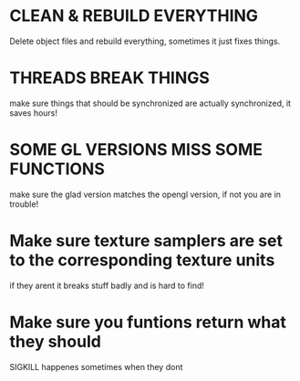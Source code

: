 # CLEAN & REBUILD EVERYTHING

Delete object files and rebuild everything, sometimes it just fixes things.

# THREADS BREAK THINGS

make sure things that should be synchronized are actually synchronized, it saves hours!

# SOME GL VERSIONS MISS SOME FUNCTIONS

make sure the glad version matches the opengl version, if not you are in trouble!

# Make sure texture samplers are set to the corresponding texture units

if they arent it breaks stuff badly and is hard to find!

# Make sure you funtions return what they should

SIGKILL happenes sometimes when they dont